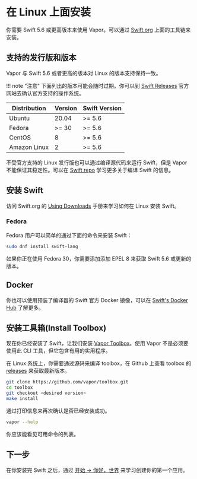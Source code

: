 
# 在 Linux 上面安装

你需要 Swift 5.6 或更高版本来使用 Vapor。可以通过 [Swift.org](https://swift.org/download/) 上面的工具链来安装。

## 支持的发行版和版本

Vapor 与 Swift 5.6 或者更高的版本对 Linux 的版本支持保持一致。

!!! note "注意"
    下面列出的版本可能会随时过期。你可以到 [Swift Releases](https://swift.org/download/#releases) 官方网站去确认官方支持的操作系统。

|Distribution|Version|Swift Version|
|-|-|-|
|Ubuntu|20.04|>= 5.6|
|Fedora|>= 30|>= 5.6|
|CentOS|8|>= 5.6|
|Amazon Linux|2|>= 5.6|

不受官方支持的 Linux 发行版也可以通过编译源代码来运行 Swift，但是 Vapor 不能保证其稳定性。可以在 [Swift repo](https://github.com/apple/swift#getting-started) 学习更多关于编译 Swift 的信息。

## 安装 Swift

访问 Swift.org 的 [Using Downloads](https://swift.org/download/#using-downloads) 手册来学习如何在 Linux 安装 Swift。

### Fedora

Fedora 用户可以简单的通过下面的命令来安装 Swift：

```sh
sudo dnf install swift-lang
```

如果你正在使用 Fedora 30，你需要添加添加 EPEL 8 来获取 Swift 5.6 或更新的版本。


## Docker

你也可以使用预装了编译器的 Swift 官方 Docker 镜像，可以在 [Swift's Docker Hub](https://hub.docker.com/_/swift) 了解更多。

## 安装工具箱(Install Toolbox)

现在你已经安装了 Swift，让我们安装 [Vapor Toolbox](https://github.com/vapor/toolbox)。使用 Vapor 不是必须要使用此 CLI 工具，但它包含有用的实用程序。

在 Linux 系统上，你需要通过源码来编译 toolbox，在 Github 上查看 toolbox 的 <a href="https://github.com/vapor/toolbox/releases" target="_blank">releases</a> 来获取最新版本。

```sh
git clone https://github.com/vapor/toolbox.git
cd toolbox
git checkout <desired version>
make install
```

通过打印信息来再次确认是否已经安装成功。

```sh
vapor --help
```

你应该能看见可用命令的列表。

## 下一步

在你安装完 Swift 之后，通过 [开始 → 你好，世界](../getting-started/hello-world.md) 来学习创建你的第一个应用。
